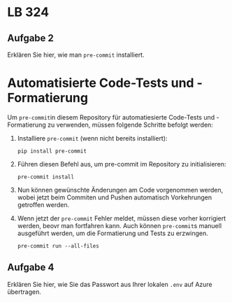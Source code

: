 # LB 324

## Aufgabe 2
Erklären Sie hier, wie man `pre-commit` installiert.

# Automatisierte Code-Tests und -Formatierung

Um `pre-commit`in diesem Repository für automatiesierte  Code-Tests und -Formatierung zu verwenden, müssen folgende Schritte befolgt werden:

1. Installiere `pre-commit` (wenn nicht bereits installiert):
   ```
   pip install pre-commit
2. Führen diesen Befehl aus, um pre-commit im Repository zu initialisieren:
   ```
   pre-commit install
3. Nun können gewünschte Änderungen am Code vorgenommen werden, wobei jetzt beim Commiten und Pushen automatisch Vorkehrungen getroffen werden.


4. Wenn jetzt der `pre-commit` Fehler meldet, müssen diese vorher korrigiert werden, beovr man fortfahren kann. Auch können `pre-commit`s manuell ausgeführt werden, um die Formatierung und Tests zu erzwingen.
   ```
   pre-commit run --all-files
## Aufgabe 4
Erklären Sie hier, wie Sie das Passwort aus Ihrer lokalen `.env` auf Azure übertragen.
